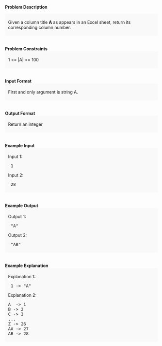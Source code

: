 <div class="markdown-content" id="problem-content">
<p><strong>Problem Description</strong><br/><div id="problem_description_markdown_content_value" style="background-color: #f9f9f9; padding: 5px 10px; "><p>Given a column title <strong>A</strong> as appears in an Excel sheet, return its corresponding column number.</p></div><br/><br/><strong>Problem Constraints</strong><br/><div id="problem_constraints_markdown_content_value" style="background-color: #f9f9f9; padding: 5px 10px; "><p>1 &lt;= |A| &lt;= 100</p></div><br/><br/><strong>Input Format</strong><br/><div id="input_format_markdown_content_value" style="background-color: #f9f9f9; padding: 5px 10px; "><p>First and only argument is string A.</p></div><br/><br/><strong>Output Format</strong><br/><div id="output_format_markdown_content_value" style="background-color: #f9f9f9; padding: 5px 10px; "><p>Return an integer</p></div><br/><br/><strong>Example Input</strong><br/><div id="example_input_markdown_content_value" style="background-color: #f9f9f9; padding: 5px 10px; "><p>Input 1:</p><p></p><p></p><p></p><p></p><p></p>
<pre> 1
</pre>
<p></p>
<p></p>
<p>Input 2:</p>
<p></p>
<p></p>
<p></p>
<p></p>
<p></p>
<p></p><p></p><p></p>
<pre> 28
</pre>
<p></p>
<p></p>
<p></p>
<p></p>
<p></p></div><br/><br/><strong>Example Output</strong><br/><div id="example_output_markdown_content_value" style="background-color: #f9f9f9; padding: 5px 10px; "><p>Output 1:</p><p></p><p></p><p></p><p></p><p></p>
<pre> "A"
</pre>
<p></p>
<p></p>
<p>Output 2:</p>
<p></p>
<p></p>
<p></p>
<p></p>
<p></p>
<p></p><p></p><p></p>
<pre> "AB"
</pre>
<p></p>
<p></p>
<p></p>
<p></p>
<p></p></div><br/><br/><strong>Example Explanation</strong><br/><div id="example_explanation_markdown_content_value" style="background-color: #f9f9f9; padding: 5px 10px; "><p>Explanation 1:</p><p></p><p></p><p></p><p></p><p></p>
<pre> 1 -&gt; "A"
</pre>
<p></p>
<p></p>
<p>Explanation 2:</p>
<p></p>
<p></p>
<p></p>
<p></p>
<p></p>
<p></p><p></p><p></p>
<pre>A  -&gt; 1
B -&gt; 2
C -&gt; 3
...
Z -&gt; 26
AA -&gt; 27
AB -&gt; 28 
</pre>
<p></p>
<p></p>
<p></p>
<p></p>
<p></p></div><br/><br/></p>

</div>